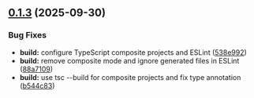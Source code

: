 ## [0.1.3](https://github.com/guthubrx/bigmind/compare/v0.1.2...v0.1.3) (2025-09-30)


### Bug Fixes

* **build:** configure TypeScript composite projects and ESLint ([538e992](https://github.com/guthubrx/bigmind/commit/538e9924a1a3b0d2757498d046bdb47fa79e1f70))
* **build:** remove composite mode and ignore generated files in ESLint ([88a7109](https://github.com/guthubrx/bigmind/commit/88a7109f132791837509be447e3a73ff6b489122))
* **build:** use tsc --build for composite projects and fix type annotation ([b544c83](https://github.com/guthubrx/bigmind/commit/b544c833cbd86eddfb54cd3123c83c274ac06acd))
